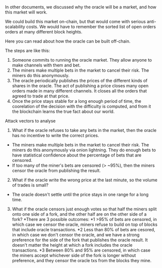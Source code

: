 In other documents, we discussed why the oracle will be a market, and how this market will work.

We could build this market on-chain, but that would come with serious anti-scalability costs.
We would have to remember the sorted list of open orders orders at many different block heights.

Here you can read about how the oracle can be built off-chain.

The steps are like this:
1) Someone commits to running the oracle market. They allow anyone to make channels with them and bet.
2) The miners make multiple bets in the market to cancel their risk. The miners do this anonymously. 
3) The oracle periodically publishes the prices of the different kinds of shares in the oracle. The act of publishing a price closes many open orders made in many different channels. It closes all the orders that agreed to trade at that price.
4) Once the price stays stable for a long enough period of time, the coorelation of the decision with the difficulty is computed, and from it the blockchain learns the true fact about our world.



Attack vectors to analyse
1) What if the oracle refuses to take any bets in the market, then the oracle has no incentive to write the correct prices.
* The miners make multiple bets in the market to cancel their risk. The miners do this anonymously via onion lightning. They do enough bets to have statistical confidence about the percentage of bets that are censored.
* If too many of the miner's bets are censored (> ~95%), then the miners censor the oracle from publishing the result.

2) What if the oracle write the wrong price at the last minute, so the volume of trades is small?
* The oracle doesn't settle until the price stays in one range for a long time.

3) What if the oracle censors just enough votes so that half the miners split onto one side of a fork, and the other half are on the other side of a fork?
*There are 3 possible outcomes:
*1 >95% of bets are censored, in which case we censor the oracle, miners refuse to build on top of blocks that include oracle transactions.
*2 Less than 80% of bets are cesored, in which case we don't censor the oracle, and we have a strong preference for the side of the fork that publishes the oracle result. It doesn't matter the height at which a fork includes the oracle transactions.
*3 Between 80% and 95% are censored, in which case the miners accept whichever side of the fork is longer without preference, and they censor the oracle txs from the blocks they mine.